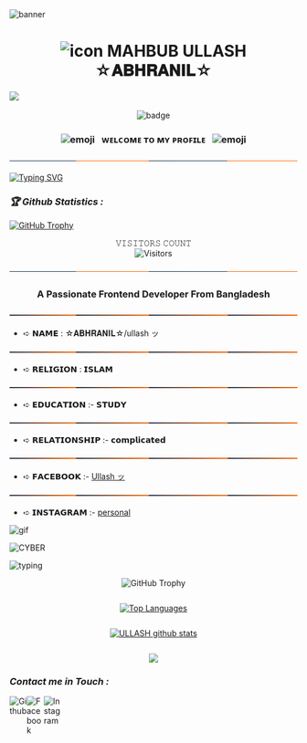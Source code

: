 <img src="https://i.imgur.com/WXQIgMz.jpeg" alt="banner">

<h1 align="center">
  <img src="https://i.imgur.com/Messenger_creation_2087233985116323.jpeg" width="22px" alt="icon">  
  MAHBUB ULLASH ☆𝐀𝐁𝐇𝐑𝐀𝐍𝐈𝐋☆ 
</h1>

<img src="https://readme-typing-svg.herokuapp.com?color=00FF00&width=420&lines=𝐎𝐖𝐍𝐄𝐑+𝐎𝐅:𝐂𝐘𝐁𝐄𝐑+☢️_𖣘-𝐁𝐎𝐓+⚠️+𝑻𝑬𝑨𝑴_☢️">

<p align="center">
  <img src="https://img.shields.io/badge/I%20Am%20ullash%20ッ%20BANGLADESHI-NOOB%20PROGRAMMER-green?colorA=%23ff0000&colorB=%23017e40&style=flat-square" alt="badge">
</p>

<h3 align="center">
  <img src="https://emoji.discord.st/emojis/768b108d-274f-4f44-a634-8477b16efce7.gif" width="25" alt="emoji">  
  &nbsp; ᴡᴇʟᴄᴏᴍᴇ ᴛᴏ ᴍʏ ᴘʀᴏꜰɪʟᴇ &nbsp; 
  <img src="https://emoji.discord.st/emojis/768b108d-274f-4f44-a634-8477b16efce7.gif" width="25" alt="emoji">
</h3>

<img align="center" alt="line" src="https://github.com/DalpatRathore/dalpatrathore/blob/main/assets/images/line-1.svg">

[![Typing SVG](https://readme-typing-svg.herokuapp.com?color=%23F70B10&size=27&lines=𝙸+𝙰𝙼+𝙸𝙽𝙽𝙾𝙲𝙴𝙽𝚃+𝙱𝙾𝚈;+𝙸𝚃'𝚜+𝙽𝙾𝚃+𝙹𝚄𝚂𝚃+𝙰+𝙽𝙰𝙼𝙴+𝙱𝚁𝙾;𝙸𝚃'𝚁+A+𝙱𝚁𝙰𝙽𝙳;𝚃𝙷𝙰𝙽𝙺+𝚈𝙾𝚄+𝙴𝚅𝙴𝚁𝚈𝙾𝙽𝙴;𝙻𝙾𝚅e+𝚄+𝙰𝙻𝙻+𝙵𝚁𝙸𝙴𝙽𝙳𝚂)](https://git.io/typing-svg)

<h3><b><i>🏆 Github Statistics :</i></b></h3>
<a href="https://github.com/cyber-ullash">
  <img width="550" src="https://github-profile-trophy.vercel.app/?username=cyber-ullash&theme=dracula&no-frame=true&title=Followers,Stars,Commit,Repository,Issues" alt="GitHub Trophy"/>
</a>

<p align="center"> 
  𝚅𝙸𝚂𝙸𝚃𝙾𝚁𝚂 𝙲𝙾𝚄𝙽𝚃
  <br>
  <img src="https://profile-counter.glitch.me/cyber-ullash/count.svg" alt="Visitors">
</p>

<img align="center" alt="line" src="https://github.com/DalpatRathore/dalpatrathore/blob/main/assets/images/line-1.svg">

<h3 align="center">A Passionate Frontend Developer From Bangladesh</h3>

<img align="center" alt="line" src="https://github.com/DalpatRathore/dalpatrathore/blob/main/assets/images/line-2.svg">

- ➪ 𝗡𝗔𝗠𝗘      : ☆𝐀𝐁𝐇𝐑𝐀𝐍𝐈𝐋☆/ullash ッ  

<img align="center" alt="line" src="https://github.com/DalpatRathore/dalpatrathore/blob/main/assets/images/line-2.svg">

- ➪ 𝗥𝗘𝗟𝗜𝗚𝗜𝗢𝗡   : 𝗜𝗦𝗟𝗔𝗠

<img align="center" alt="line" src="https://github.com/DalpatRathore/dalpatrathore/blob/main/assets/images/line-2.svg">

- ➪ 𝗘𝗗𝗨𝗖𝗔𝗧𝗜𝗢𝗡 :- 𝗦𝗧𝗨𝗗𝗬

<img align="center" alt="line" src="https://github.com/DalpatRathore/dalpatrathore/blob/main/assets/images/line-2.svg">

- ➪ 𝗥𝗘𝗟𝗔𝗧𝗜𝗢𝗡𝗦𝗛𝗜𝗣 :- 𝗰𝗼𝗺𝗽𝗹𝗶𝗰𝗮𝘁𝗲𝗱

<img align="center" alt="line" src="https://github.com/DalpatRathore/dalpatrathore/blob/main/assets/images/line-2.svg">

- ➪ 𝗙𝗔𝗖𝗘𝗕𝗢𝗢𝗞 :- [Ullash ッ](https://www.facebook.com/100015168369582)

<img align="center" alt="line" src="https://github.com/DalpatRathore/dalpatrathore/blob/main/assets/images/line-2.svg">

- ➪ 𝗜𝗡𝗦𝗧𝗔𝗚𝗥𝗔𝗠 :- [personal](https://www.instagram.com/)

<img src="https://user-images.githubusercontent.com/73097560/115834477-dbab4500-a447-11eb-908a-139a6edaec5c.gif" alt="gif" />

![CYBER](https://www.aalpha.net/wp-content/uploads/2020/12/full-stack-development.gif)

<img src="https://readme-typing-svg.herokuapp.com?color=00FF00&width=420&lines=☣️+𝐃𝐄𝐕𝐄𝐋𝐎𝐏𝐄𝐑+𝐂𝐘𝐁𝐄𝐑+ULLASH+💀" alt="typing"/>

<p align="center">
  <img src="https://github-profile-trophy.vercel.app/?username=cyber-ullash" alt="GitHub Trophy" />
  <br><br>
  
  <a href="https://github.com/cyber-ullash">
    <img align="center" src="https://github-readme-stats.vercel.app/api/top-langs/?username=cyber-ullash&theme=blue-green" style="margin-top: 10px;" alt="Top Languages"/>
  </a>
  <br><br>
  
  <a href="https://github.com/cyber-ullash">
    <img align="center" src="https://github-readme-stats.vercel.app/api?username=cyber-ullash&show_icons=true&theme=github_dark&line_height=27" alt="ULLASH github stats" style="margin-top: 10px;"/>
  </a>
  <br><br>

  <a href="https://github.com/cyber-ullash/CYBER-BOT-COMMUNITY">
   <img align="center" src="https://github-readme-stats.vercel.app/api/pin/?username=cyber-ullash&repo=CYBER-BOT-COMMUNITY&theme=github_dark" style="margin-top: 10px;"/>
  </a>
</p>

<h3><b><i> Contact me in Touch :</i></b></h3>
<a href="https://github.com/cyber-ullash">
  <img align="left" title="Github" alt="Github" width="30px" src="https://cdn.jsdelivr.net/npm/simple-icons@3.0.1/icons/github.svg" />
</a>
<a href="https://www.facebook.com/100015168369582">
  <img align="left" title="Facebook" alt="Facebook" width="30px" src="https://raw.githubusercontent.com/rahuldkjain/github-profile-readme-generator/master/src/images/icons/Social/facebook.svg" />
</a>
<a href="https://www.instagram.com/xxxx">
  <img align="left" title="Instagram" alt="Instagram" width="30px" src="https://raw.githubusercontent.com/rahuldkjain/github-profile-readme-generator/master/src/images/icons/Social/instagram.svg" />
</a>
